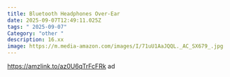 ```yaml
---
title: Bluetooth Headphones Over-Ear
date: 2025-09-07T12:49:11.025Z
tags: " 2025-09-07"
Category: "other "
description: 16.xx
image: https://m.media-amazon.com/images/I/71uU1AaJQQL._AC_SX679_.jpg
---
```

https://amzlink.to/az0U6qTrFcFRk  ad